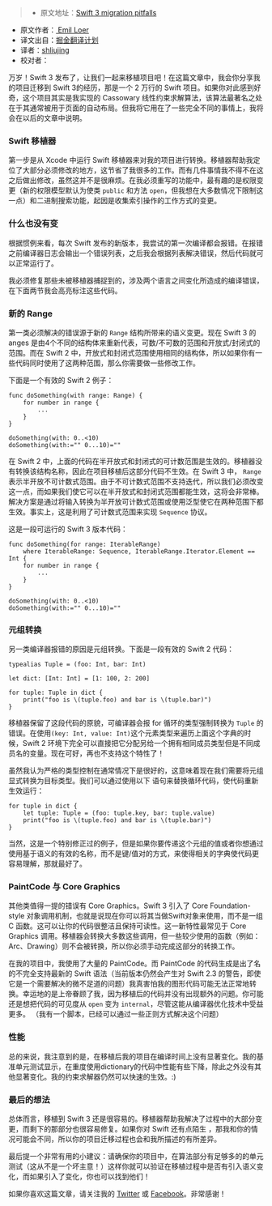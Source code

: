 > * 原文地址：[Swift 3 migration pitfalls](http://codelle.com/blog/2016/9/swift-3-migration-pitfalls/)
* 原文作者：[ Emil Loer](http://codelle.com/contact/)
* 译文出自：[掘金翻译计划](https://github.com/xitu/gold-miner)
* 译者：[shliujing](https://github.com/shliujing)
* 校对者：

[](http://codelle.com/blog/2016/9/swift-3-migration-pitfalls/)

万岁！Swift 3 发布了，让我们一起来移植项目吧！在这篇文章中，我会你分享我的项目迁移到 Swift 3的经历，那是一个 2 万行的 Swift 项目。如果你对此感到好奇，这个项目其实是我实现的 Cassowary 线性约束求解算法，该算法最著名之处在于其通常被用于页面的自动布局。但我将它用在了一些完全不同的事情上，我将会在以后的文章中说明。
 
### Swift 移植器

第一步是从 Xcode 中运行 Swift 移植器来对我的项目进行转换。移植器帮助我定位了大部分必须修改的地方，这节省了我很多的工作。而有几件事情我不得不在这之后做出修改，虽然这并不是很麻烦。在我必须重写的功能中，最有趣的是权限变更（新的权限模型默认为使类 `public` 和方法 `open`，但我想在大多数情况下限制这一点）和二进制搜索功能，起因是收集索引操作的工作方式的变更。

### 什么也没有变

根据惯例来看，每次 Swift 发布的新版本，我尝试的第一次编译都会报错。在报错之前编译器日志会输出一个错误列表，之后我会根据列表解决错误，然后代码就可以正常运行了。

我必须修复那些未被移植器捕捉到的，涉及两个语言之间变化所造成的编译错误，在下面两节我会高亮标注这些代码。

### 新的 Range

第一类必须解决的错误源于新的 `Range` 结构所带来的语义变更。现在 Swift 3 的 anges 是由4个不同的结构体来重新代表，可数/不可数的范围和开放式/封闭式的范围。而在 Swift 2 中，开放式和封闭式范围使用相同的结构体，所以如果你有一些代码同时使用了这两种范围，那么你需要做一些修改工作。

下面是一个有效的 Swift 2 例子：


    func doSomething(with range: Range) {
        for number in range {
            ...
        }
    }

    doSomething(with: 0..<10) 
    doSomething(with:="" 0...10)="" 


在 Swift 2 中，上面的代码在半开放式和封闭式的可计数范围是生效的。移植器没有转换该结构名称，因此在项目移植后这部分代码不生效。在 Swift 3 中， `Range` 表示半开放不可计数式范围。由于不可计数式范围不支持迭代，所以我们必须改变这一点，而如果我们使它可以在半开放式和封闭式范围都能生效，这将会非常棒。解决方案是通过将输入转换为半开放可计数式范围或使用泛型使它在两种范围下都生效。事实上，这是利用了可计数式范围来实现 `Sequence` 协议。

这是一段可运行的 Swift 3 版本代码：


    func doSomething(for range: IterableRange) 
        where IterableRange: Sequence, IterableRange.Iterator.Element == Int {
        for number in range {
            ...
        }
    }

    doSomething(with: 0..<10) 
    doSomething(with:="" 0...10)="" 


### 元组转换

另一类编译器报错的原因是元组转换。下面是一段有效的 Swift 2 代码：


    typealias Tuple = (foo: Int, bar: Int)

    let dict: [Int: Int] = [1: 100, 2: 200]

    for tuple: Tuple in dict {
        print("foo is \(tuple.foo) and bar is \(tuple.bar)")
    }


移植器保留了这段代码的原貌，可编译器会报 for 循环的类型强制转换为 `Tuple` 的错误。在使用`(key: Int, value: Int)`这个元素类型来遍历上面这个字典的时候，Swift 2 环境下完全可以直接把它分配另给一个拥有相同成员类型但是不同成员名的变量。现在可好，再也不支持这个特性了！

虽然我认为严格的类型控制在通常情况下是很好的，这意味着现在我们需要将元组显式转换为目标类型。我们可以通过使用以下 语句来替换循环代码，使代码重新生效运行：


    for tuple in dict {
        let tuple: Tuple = (foo: tuple.key, bar: tuple.value)
        print("foo is \(tuple.foo) and bar is \(tuple.bar)")
    }


当然，这是一个特别修正过的例子，但是如果你要传递这个元组的值或者你想通过使用基于语义的有效的名称，而不是键/值对的方式，来使得相关的字典使代码更容易理解，那就最好了。

### PaintCode 与 Core Graphics

其他类值得一提的错误有 Core Graphics。Swift 3 引入了 Core Foundation-style 对象调用机制，也就是说现在你可以将其当做Swift对象来使用，而不是一组 C 函数。这可以让你的代码很整洁且保持可读性。这一新特性最常见于 Core Graphics 调用。移植器会转换大多数这些调用，但一些较少使用的函数（例如：Arc、Drawing）则不会被转换，所以你必须手动完成这部分的转换工作。

在我的项目中，我使用了大量的 PaintCode。而 PaintCode 的代码生成是出了名的不完全支持最新的 Swift 语法（当前版本仍然会产生对 Swift 2.3 的警告，即使它是一个需要解决的微不足道的问题）我真害怕我的图形代码可能无法正常地转换。幸运地的是上帝眷顾了我，因为移植后的代码并没有出现额外的问题。你可能还是想把代码的可见度从 `open` 变为 `internal`，尽管这能从编译器优化技术中受益更多。 （我有一个脚本，已经可以通过一些正则方式解决这个问题）

### 性能

总的来说，我注意到的是，在移植后我的项目在编译时间上没有显著变化。我的基准单元测试显示，在重度使用dictionary的代码中性能有些下降，除此之外没有其他显著变化。我的约束求解器仍然可以快速的生效。:)

### 最后的想法

总体而言，移植到 Swift 3 还是很容易的。移植器帮助我解决了过程中的大部分变更，而剩下的那部分也很容易修复。如果你对 Swift 还有点陌生 ，那我和你的情况可能会不同，所以你的项目迁移过程也会和我所描述的有所差异。

最后提一个非常有用的小建议：请确保你的项目中，在算法部分有足够多的的单元测试（这从不是一个坏主意！）这样你就可以验证在移植过程中是否有引入语义变化，而如果引入了变化，你也可以找到他们！

如果你喜欢这篇文章，请关注我的 [Twitter](https://twitter.com/codelleapps) 或 [Facebook](https://facebook.com/codelle.apps)。非常感谢！